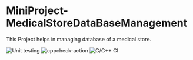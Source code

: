 # MiniProject-MedicalStoreDataBaseManagement
This Project helps in managing database of a medical store.

![Unit testing](https://github.com/stepin104447/MiniProject-MedicalStoreDataBaseManagement/workflows/Unit%20testing/badge.svg)
![cppcheck-action](https://github.com/stepin104447/MiniProject-MedicalStoreDataBaseManagement/workflows/cppcheck-action/badge.svg)
![C/C++ CI](https://github.com/stepin104447/MiniProject-MedicalStoreDataBaseManagement/workflows/C/C++%20CI/badge.svg)

